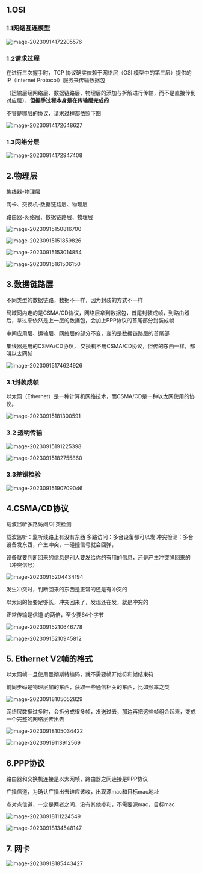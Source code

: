 ##  1.OSI

### 1.1网络互连模型

![image-20230914172205576](imgs\image-20230914172205576.png)

### 1.2请求过程

在进行三次握手时，TCP 协议确实依赖于网络层（OSI 模型中的第三层）提供的 IP（Internet Protocol）服务来传输数据包

（运输层经网络层、数据链路层、物理层的添加与拆解进行传输，而不是直接传到对应层），**但握手过程本身是在传输层完成的**

不管是哪层的协议，请求过程都依照下图

![image-20230914172648627](imgs\image-20230914172648627.png)

### 1.3网络分层

![image-20230914172947408](imgs\image-20230914172947408.png)

 

## 2.物理层 

集线器-物理层

网卡、交换机-数据链路层、物理层

路由器-网络层、数据链路层、物理层

![image-20230915150816700](imgs\image-20230915150816700.png)

![image-20230915151859826](imgs\image-20230915151859826.png)

![image-20230915153014854](imgs\image-20230915153014854.png)

![image-20230915161506150](imgs\image-20230915161506150.png)

## 3.数据链路层

不同类型的数据链路，数据不一样，因为封装的方式不一样 

局域网内走的是CSMA/CD协议，网络层拿到数据包，首尾封装成帧，到路由器后，拿过来依然是上一层的数据包，会加上PPP协议的首尾部分封装成帧

中间应用层、运输层、网络层的部分不变，变的是数据链路层的首尾部

集线器是用的CSMA/CD协议， 交换机不用CSMA/CD协议，但传的东西一样，都叫以太网帧

![image-20230915174624926](imgs\image-20230915174624926.png)

### 3.1封装成帧

以太网（Ethernet）是一种计算机网络技术，而CSMA/CD是一种以太网使用的协议。

![image-20230915181300591](imgs\image-20230915181300591.png)

### 3.2 透明传输

![image-20230915191225398](imgs\image-20230915191225398.png)

![image-20230915182755860](imgs\image-20230915182755860.png)

### 3.3差错检验

![image-20230915190709046](imgs\image-20230915190709046.png)

## 4.CSMA/CD协议

载波监听多路访问/冲突检测

载波监听：监听线路上有没有东西    多路访问：多台设备都可以发    冲突检测：多台设备发东西，产生冲突，一碰撞信号就会回弹， 

设备就要判断回来的信息是别人要发给你的有用的信息，还是产生冲突弹回来的（冲突信号）

![image-20230915204434194](imgs\image-20230915204434194.png)

 发生冲突时，判断回来的东西是正常的还是有冲突的

以太网的帧要足够长，冲突回来了，发现还在发，就是冲突的

正常传输是信道 的两倍，至少要64个字节

![image-20230915210646778](imgs\image-20230915210646778.png)

![image-20230915210945812](C:\Users\10597\AppData\Roaming\Typora\typora-user-images\image-20230915210945812.png)

## 5.   Ethernet V2帧的格式

以太网帧一旦使用曼彻斯特编码，就不需要帧开始符和帧结束符

前同步码是物理层加的东西，获取一些通信相关的东西，比如频率之类

![image-20230918105052829](imgs\image-20230918105052829.png)

网络层数据过多时，会拆分成很多帧，发送过去，那边再把这些帧组合起来，变成一个完整的网络层传出去   

![image-20230918105034422](imgs\image-20230918105034422.png)

![image-20230919113912569](imgs\image-20230919113912569.png)



## 6.PPP协议

路由器和交换机连接是以太网帧，路由器之间连接是PPP协议

广播信道，为确认广播出去谁应该收，出现源mac和目标mac地址

点对点信道，一定是两者之间，没有其他掺和，不需要源mac，目标mac

![image-20230918111224549](imgs\image-20230918111224549.png)

![image-20230918134548147](imgs\image-20230918134548147.png)

## 7. 网卡

 ![image-20230918185443427](imgs\image-20230918185443427.png)

